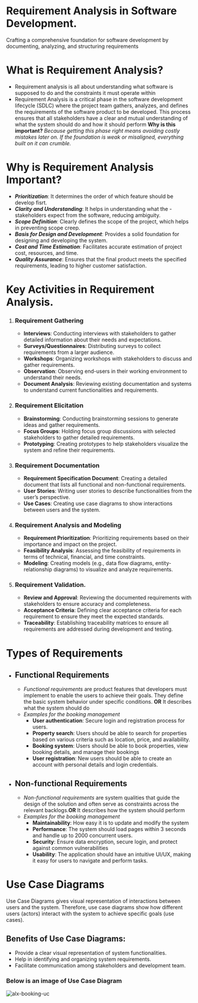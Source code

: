 # Requirement Analysis in Software Development.
Crafting a comprehensive foundation for software development by documenting, analyzing, and structuring requirements

# What is Requirement Analysis?
- Requirement analysis is all about understanding what software is supposed to do and the constraints it must operate within
- Requirement Analysis is a critical phase in the software development lifecycle (SDLC) where the project team gathers, analyzes, and defines the requirements of the software product to be developed. This process ensures that all stakeholders have a clear and mutual understanding of what the system should do and how it should perform
    __Why is this important?__
_Because getting this phase right means avoiding costly mistakes later on. If the foundation is weak or misaligned, everything built on it can crumble._
# Why is Requirement Analysis Important?
 - _**Prioritization**_: It determines the order of which feature should be develop fisrt.
 - _**Clarity and Understanding**_: It helps in understanding what the - stakeholders expect from the software, reducing ambiguity.
 - _**Scope Definition**_: Clearly defines the scope of the project, which helps in preventing scope creep.
 - _**Basis for Design and Development**_: Provides a solid foundation for designing and developing the system.
 - _**Cost and Time Estimation**_: Facilitates accurate estimation of project cost, resources, and time.
 - _**Quality Assurance**_: Ensures that the final product meets the specified requirements, leading to higher customer satisfaction.

 # Key Activities in Requirement Analysis.
1. ### __Requirement Gathering__
    - __Interviews__: Conducting interviews with stakeholders to gather detailed information about their needs and expectations.
    - __Surveys/Questionnaires__: Distributing surveys to collect requirements from a larger audience.
    - __Workshops__: Organizing workshops with stakeholders to discuss and gather requirements.
    - __Observation__: Observing end-users in their working environment to understand their needs.
    - __Document Analysis__: Reviewing existing documentation and systems to understand current functionalities and requirements.
2. ### __Requirement Elicitation__
    - __Brainstorming__: Conducting brainstorming sessions to generate ideas and gather requirements.
    - __Focus Groups__: Holding focus group discussions with selected stakeholders to gather detailed requirements.
    - __Prototyping__: Creating prototypes to help stakeholders visualize the system and refine their requirements.
3. ### __Requirement Documentation__
    - __Requirement Specification Document__: Creating a detailed document that lists all functional and non-functional requirements.
    - __User Stories__: Writing user stories to describe functionalities from the user’s perspective.
    - __Use Cases__: Creating use case diagrams to show interactions between users and the system.
4. ### __Requirement Analysis and Modeling__
    - __Requirement Prioritization__: Prioritizing requirements based on their importance and impact on the project.
    - __Feasibility Analysis__: Assessing the feasibility of requirements in terms of technical, financial, and time constraints.
    - __Modeling__: Creating models (e.g., data flow diagrams, entity-relationship diagrams) to visualize and analyze requirements.
5. ### __Requirement Validation.__
    - __Review and Approval__: Reviewing the documented requirements with stakeholders to ensure accuracy and completeness.
    - __Acceptance Criteria__: Defining clear acceptance criteria for each requirement to ensure they meet the expected standards.
    - __Traceability__: Establishing traceability matrices to ensure all requirements are addressed during development and testing.
# Types of Requirements
- ## Functional Requirements
    - _Functional requirements_ are product features that developers must implement to enable the users to achieve their goals. They define the basic system behavior under specific conditions.  __OR__ It describes what the system should do
    - _Examples for the booking management_
        - __User authentication__: Secure login and registration process for users. 
        - __Property search__: Users should be able to search for properties based on various criteria such as location, price, and availability.
        - __Booking system__: Users should be able to book properties, view booking details, and manage their bookings
        - __User registration__: New users should be able to create an account with personal details and login credentials.
- ## Non-functional Requirements 
    - _Non-functional requirements_ are system qualities that guide the design of the solution and often serve as constraints across the relevant backlogs.__OR__ It describes how the system should perform
    - _Examples for the booking management_
        - __Maintainability__: How easy it is to update and modify the system
        - __Performance__: The system should load pages within 3 seconds and handle up to 2000 concurrent users.
        - __Security__: Ensure data encryption, secure login, and protect against common vulnerabilities
        - __Usability__: The application should have an intuitive UI/UX, making it easy for users to navigate and perform tasks.
# Use Case Diagrams
Use Case Diagrams gives visual representation of interactions between users and the system.
Therefore, use case diagrams show how different users (actors) interact with the system to achieve specific goals (use cases).
## Benefits of Use Case Diagrams:
- Provide a clear visual representation of system functionalities.
- Help in identifying and organizing system requirements.
- Facilitate communication among stakeholders and development team.
### Below is an image of Use Case Diagram
![alx-booking-uc](C:\Users\abedn\OneDrive\Desktop\requirement-analysis\alx-booking-uc.png)
